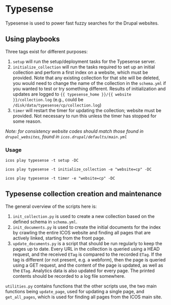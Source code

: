 # Typesense

Typesense is used to power fast fuzzy searches for the Drupal websites.

## Using playbooks

Three tags exist for different purposes:

1) `setup` will run the setup/deployment tasks for the Typesense server.
2) `initialize_collection` will run the tasks required to set up an initial collection and perform a first
   index on a website, which must be provided. Note that any existing collection for that site will be
   deleted, you would need to change the name of the collection in the `schema.yml` if you wanted to test or
   try something different. Results of initialization and updates are logged to `{{ typesense_home }}/{{
   website }}/collection.log` (e.g., could be `/disk/data/typesense/cp/collection.log`)
3) `timer` will restart the timer for updating the collection; website must be provided. Not necessary to run
   this unless the timer has stopped for some reason.

*Note: for consistency website codes should match those found in `drupal_websites`, found in
`icos.drupal/defaults/main.yml`*

### Usage

```
icos play typesense -t setup -DC
```

```
icos play typesense -t initialize_collection -e "website=cp" -DC
```

```
icos play typesense -t timer -e "website=cp" -DC
```

## Typesense collection creation and maintenance

The general overview of the scripts here is:
1) `init_collection.py` is used to create a new collection based on the defined schema in `schema.yml`.
2) `init_documents.py` is used to create the initial documents for the index by crawling the entire ICOS
   website and finding all pages that are actively linked, starting from the front page.
3) `update_documents.py` is a script that should be run regularly to keep the pages up to date. Every URL in
   the collection is queried using a HEAD request, and the received `ETag` is compared to the recorded `ETag`.
   If the tag is different (or not present, e.g. a webform), then the page is queried using a GET request, and
   the content of the page is updated, as well as the `ETag`. Analytics data is also updated for every page.
   The printed contents should be recorded to a log file somewhere.

`utilities.py` contains functions that the other scripts use, the two main functions being `update_page`, used
for updating a single page, and `get_all_pages`, which is used for finding all pages from the ICOS main site.
